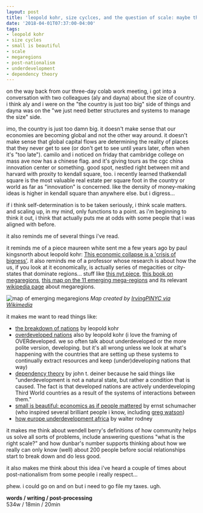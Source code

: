 ```yaml
---
layout: post
title: 'leopold kohr, size cyclces, and the question of scale: maybe the country is just too damn big'
date: '2018-04-01T07:37:00-04:00'
tags:
- leopold kohr
- size cycles
- small is beautiful
- scale
- megaregions
- post-nationalism
- underdevelopment
- dependency theory
--- 
```


on the way back from our three-day colab work meeting, i got into a conversation with two colleagues (aly and dayna) about the size of country. i think aly and i were on the "the country is just too big" side of things and dayna was on the "we just need better structures and systems to manage the size" side. 

imo, the country is just too damn big. it doesn't make sense that our economies are becoming global and not the other way around. it doesn't make sense that global capital flows are determining the reality of places that they never get to see (or don't get to see until years later, often when it's "too late"). camilo and i noticed on friday  that cambridge college on mass ave now has a chinese flag. and it's giving tours as the cgc china innovation center or something. good spot, nestled right between mit and harvard with proxity to kendall square, too. i recently learned thatkendall square is the most valuable real estate per square foot in the country or world as far as "innovation" is concerned. like the density of money-making ideas is higher in kendall square than anywhere else. but i digress...

if i think self-determination is to be taken seriously, i think scale matters. and scaling up, in my mind, only functions to a point. as i'm beginning to think it out, i think that actually puts me at odds with some people that i was aligned with before. 

it also reminds me of several things i've read. 

it reminds me of a piece maureen white sent me a few years ago by paul kingsnorth about leopold kohr: [This economic collapse is a 'crisis of bigness'](https://www.theguardian.com/commentisfree/2011/sep/25/crisis-bigness-leopold-kohr). it also reminds me of a professor whose research is about how the us, if you look at it economically, is actually series of megacities or city-states that dominate regions... stuff like [this nyt piece](https://www.nytimes.com/2016/04/17/opinion/sunday/a-new-map-for-america.html), [this book on megaregions](https://books.google.com/books?id=whPOKnkOn_4C), [this map on the 11 emerging mega-regions](http://brilliantmaps.com/usa-mega-regions/) and its relevant [wikipedia page](https://en.wikipedia.org/wiki/Megaregions_of_the_United_States) about megaregions.

![map of emerging megaregions](http://brilliantmaps.com/wp-content/uploads/USA-Mega-Regions.png)
_Map created by [IrvingPlNYC via Wikimedia](https://commons.wikimedia.org/wiki/File:MapofEmergingUSMegaregions.png)_

it makes me want to read things like:
* [the breakdown of nations](https://www.goodreads.com/book/show/1723464.The_Breakdown_of_Nations?from_search=true) by leopold kohr
* [overdeveloped nations](https://www.goodreads.com/book/show/3945650-overdeveloped-nations) also by leopold kohr (i love the framing of OVERdeveloped. we so often talk about underdeveloped or the more polite version, developing. but it's all wrong unless we look at what's happening with the countries that are setting up these systems to continually extract resources and keep (under)developing nations that way)
* [dependency theory](http://udel.edu/~jdeiner/depend.html) by john t. deiner because he said things like "underdevelopment is not a natural state, but rather a condition that is caused. The fact is that developed nations are actively underdeveloping Third World countries as a result of the systems of interactions between them."
* [small is beautiful: economics as if people mattered](https://www.goodreads.com/book/show/1117634.Small_Is_Beautiful) by ernst schumacher (who inspired several brilliant people i know, including [greg watson](http://www.centerforneweconomics.org/people/greg-watson))
* [how europe underdevelopment africa](http://abahlali.org/files/3295358-walter-rodney.pdf) by walter rodney

it makes me think about wendell berry's definitions of how community helps us solve all sorts of problems, include answering questions "what is the right scale?" and how dunbar's number supports thinking about how we really can only know (well) about 200 people before social relationships start to break down and do less good. 

it also makes me think about this idea i've heard a couple of times about post-nationalism from some people i really respect...

phew. i could go on and on but i need to go file my taxes. ugh. 

<!-- hyperlink bank -->


<!-- &#042; = asterisk -->
<!-- &#039; = single quote '-->

**words / writing / post-processing**  
534w / 18min / 20min